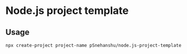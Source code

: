 # Node.js project template

## Usage

```bash
npx create-project project-name pSnehanshu/node.js-project-template 
```
